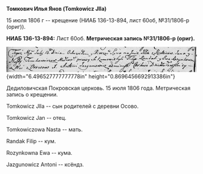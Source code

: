 **Томкович Илья Янов (Tomkowicz Jlla)**

15 июля 1806 г -- крещение (НИАБ 136-13-894, лист 60об, №31/1806-р
(ориг)).

**НИАБ 136-13-894:** Лист 60об. **Метрическая запись №31/1806-р
(ориг).**

![](./media/15e6a538169c4baea0b651939ae8d539acb97049.png){width="6.496527777777778in"
height="0.8696456692913386in"}

Дедиловичская Покровская церковь. 15 июля 1806 года. Метрическая запись
о крещении.

Tomkowicz Jlla -- сын родителей с деревни Осовo.

Tomkowicz Jan -- отец.

Tomkowiczowa Nasta -- мать.

Randak Filip -- кум.

Rozynkowna Ewa -- кума.

Jazgunowicz Antoni -- ксёндз.
